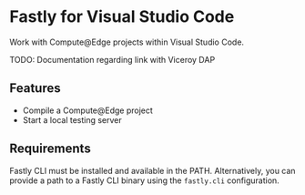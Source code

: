 # Fastly for Visual Studio Code

Work with Compute@Edge projects within Visual Studio Code.

TODO: Documentation regarding link with Viceroy DAP

## Features

* Compile a Compute@Edge project
* Start a local testing server

## Requirements

Fastly CLI must be installed and available in the PATH. Alternatively, you can provide a path to a Fastly CLI binary using the
`fastly.cli` configuration.
